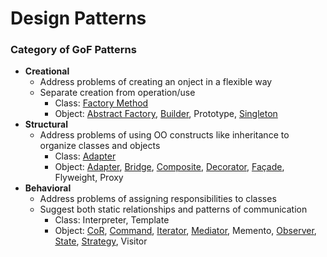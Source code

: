 # Design Patterns

### Category of GoF Patterns
- **Creational**
  - Address problems of creating an onject in a flexible way
  - Separate creation from operation/use
    - Class: [Factory Method](https://github.com/HyunJinNo/Study/blob/main/DesignPatterns/FactoryMethod.md)
    - Object: [Abstract Factory](https://github.com/HyunJinNo/Study/blob/main/DesignPatterns/AbstractFactory.md),
              [Builder](https://github.com/HyunJinNo/Study/blob/main/DesignPatterns/Builder.md),
              Prototype,
              [Singleton](https://github.com/HyunJinNo/Study/blob/main/DesignPatterns/Singleton.md)
- **Structural**
  - Address problems of using OO constructs like inheritance to organize classes and objects
    - Class: [Adapter](https://github.com/HyunJinNo/Study/blob/main/DesignPatterns/Adapter.md)
    - Object: [Adapter](https://github.com/HyunJinNo/Study/blob/main/DesignPatterns/Adapter.md),
              [Bridge](https://github.com/HyunJinNo/Study/blob/main/DesignPatterns/Bridge.md),
              [Composite](https://github.com/HyunJinNo/Study/blob/main/DesignPatterns/Composite.md),
              [Decorator](https://github.com/HyunJinNo/Study/blob/main/DesignPatterns/Decorator.md),
              [Façade](https://github.com/HyunJinNo/Study/blob/main/DesignPatterns/Façade.md),
              Flyweight,
              Proxy
- **Behavioral**
  - Address problems of assigning responsibilities to classes
  - Suggest both static relationships and patterns of communication
    - Class: Interpreter, Template
    - Object: [CoR](https://github.com/HyunJinNo/Study/blob/main/DesignPatterns/CoR.md),
              [Command](https://github.com/HyunJinNo/Study/blob/main/DesignPatterns/Command.md),
              [Iterator](https://github.com/HyunJinNo/Study/blob/main/DesignPatterns/Iterator.md),
              [Mediator](https://github.com/HyunJinNo/Study/blob/main/DesignPatterns/Mediator.md),
              Memento,
              [Observer](https://github.com/HyunJinNo/Study/blob/main/DesignPatterns/Observer.md),
              [State](https://github.com/HyunJinNo/Study/blob/main/DesignPatterns/State.md),
              [Strategy](https://github.com/HyunJinNo/Study/blob/main/DesignPatterns/Strategy.md),
              Visitor
